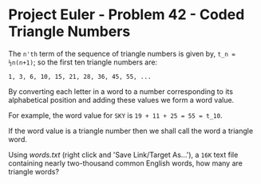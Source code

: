 # Project Euler - Problem 42 - Coded Triangle Numbers
The `n'th` term of the sequence of triangle numbers is given by, `t_n = ½n(n+1)`; so the first ten triangle numbers are:

    1, 3, 6, 10, 15, 21, 28, 36, 45, 55, ...

By converting each letter in a word to a number corresponding to its alphabetical position and adding these values we form a word value.

For example, the word value for `SKY` is `19 + 11 + 25 = 55 = t_10`.

If the word value is a triangle number then we shall call the word a triangle word.

Using *words.txt* (right click and 'Save Link/Target As...'), a `16K` text file containing nearly two-thousand common English words, how many are triangle words?
